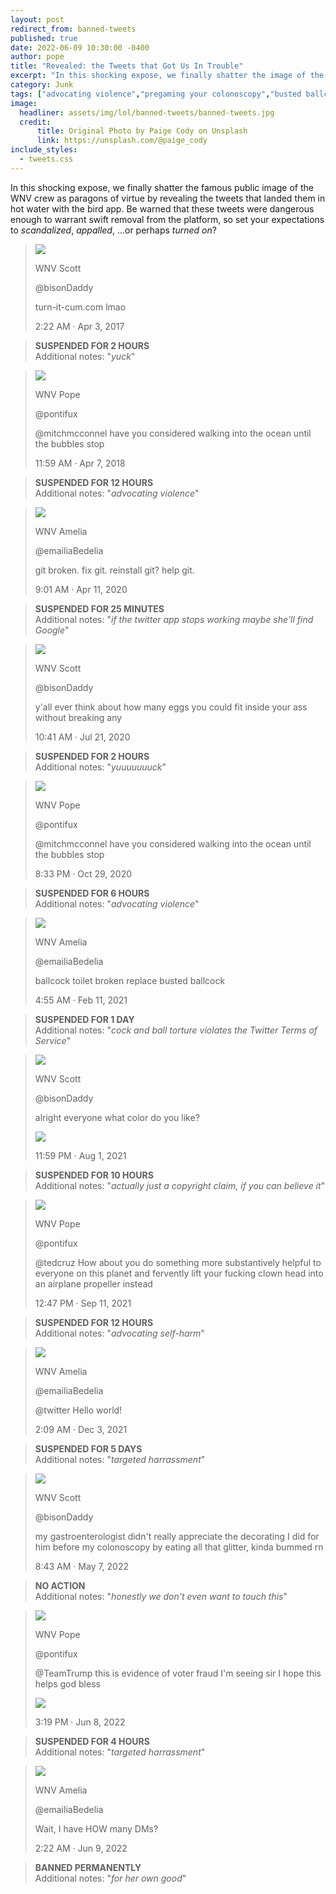 ```yaml
---
layout: post
redirect_from: banned-tweets
published: true
date: 2022-06-09 10:30:00 -0400
author: pope
title: "Revealed: the Tweets that Got Us In Trouble"
excerpt: "In this shocking expose, we finally shatter the image of the WNV crew as paragons of virtue by revealing the tweets that landed them in hot water."
category: Junk
tags: ["advocating violence","pregaming your colonoscopy","busted ballcock","yuck","Sonic the Hedgehog","eggs","making friends online","FFS Twitter","tweets","twitter","social media companies suck shit","cock and ball torture","Google","Horny Ted","Donald Trump","Ted Cruz","scrotums","colonic obliteration","quick and dirty personality tests"]
image:
  headliner: assets/img/lol/banned-tweets/banned-tweets.jpg
  credit: 
      title: Original Photo by Paige Cody on Unsplash
      link: https://unsplash.com/@paige_cody
include_styles:
  - tweets.css
---
```


In this shocking expose, we finally shatter the famous public image of the WNV crew as paragons of virtue by revealing the tweets that landed them in hot water with the bird app. Be warned that these tweets were dangerous enough to warrant swift removal from the platform, so set your expectations to *scandalized*, *appalled*, ...or perhaps *turned on*?

<div class="six-hundred-container">

  <blockquote class="twitter-tweet">
    <div class="tweet-container">
      <div class="avatar">
        <img class="twitter-avatar" src="/assets/img/lol/banned-tweets/scott-avatar.jpg" />
      </div>
      <div class="titles">
        <p class="name">WNV Scott</p>
        <p class="at">@bisonDaddy</p>
      </div>
      <div class="logo">
        <i class="fab fa-twitter"></i>
      </div>
    </div>
    <p class="body">turn-it-cum.com lmao</p>
    <p class="time">2:22 AM · Apr 3, 2017</p>
  </blockquote>
  <blockquote>
    <i class="fab fa-twitter"></i> <strong>SUSPENDED FOR 2 HOURS</strong><br/>
    Additional notes: "<em>yuck</em>"
  </blockquote> 

  <blockquote class="twitter-tweet">
    <div class="tweet-container">
      <div class="avatar">
        <img class="twitter-avatar" src="/assets/img/lol/banned-tweets/pope-avatar.jpg" />
      </div>
      <div class="titles">
        <p class="name">WNV Pope</p>
        <p class="at">@pontifux</p>
      </div>
      <div class="logo">
        <i class="fab fa-twitter"></i>
      </div>
    </div>
    <p class="body"><span class="fake-href">@mitchmcconnel</span> have you considered walking into the ocean until the bubbles stop</p>
    <p class="time">11:59 AM · Apr 7, 2018</p>
  </blockquote>
  <blockquote>
    <i class="fab fa-twitter"></i> <strong>SUSPENDED FOR 12 HOURS</strong><br/>
    Additional notes: "<em>advocating violence</em>"
  </blockquote> 

  <blockquote class="twitter-tweet">
    <div class="tweet-container">
      <div class="avatar">
        <img class="twitter-avatar" src="/assets/img/lol/banned-tweets/amelia-avatar.jpg" />
      </div>
      <div class="titles">
        <p class="name">WNV Amelia</p>
        <p class="at">@emailiaBedelia</p>
      </div>
      <div class="logo">
        <i class="fab fa-twitter"></i>
      </div>
    </div>
    <p class="body">git broken. fix git. reinstall git? help git.</p>
    <p class="time">9:01 AM · Apr 11, 2020</p>
  </blockquote>
  <blockquote>
    <i class="fab fa-twitter"></i> <strong>SUSPENDED FOR 25 MINUTES</strong><br/>
    Additional notes: "<em>if the twitter app stops working maybe she'll find Google</em>"
  </blockquote> 

  <blockquote class="twitter-tweet">
    <div class="tweet-container">
      <div class="avatar">
        <img class="twitter-avatar" src="/assets/img/lol/banned-tweets/scott-avatar.jpg" />
      </div>
      <div class="titles">
        <p class="name">WNV Scott</p>
        <p class="at">@bisonDaddy</p>
      </div>
      <div class="logo">
        <i class="fab fa-twitter"></i>
      </div>
    </div>
    <p class="body">y'all ever think about how many eggs you could fit inside your ass without breaking any</p>
    <p class="time">10:41 AM · Jul 21, 2020</p>
  </blockquote>
  <blockquote>
    <i class="fab fa-twitter"></i> <strong>SUSPENDED FOR 2 HOURS</strong><br/>
    Additional notes: "<em>yuuuuuuuck</em>"
  </blockquote> 

  <blockquote class="twitter-tweet">
    <div class="tweet-container">
      <div class="avatar">
        <img class="twitter-avatar" src="/assets/img/lol/banned-tweets/pope-avatar.jpg" />
      </div>
      <div class="titles">
        <p class="name">WNV Pope</p>
        <p class="at">@pontifux</p>
      </div>
      <div class="logo">
        <i class="fab fa-twitter"></i>
      </div>
    </div>
    <p class="body"><span class="fake-href">@mitchmcconnel</span> have you considered walking into the ocean until the bubbles stop</p>
    <p class="time">8:33 PM · Oct 29, 2020</p>
  </blockquote>
  <blockquote>
    <i class="fab fa-twitter"></i> <strong>SUSPENDED FOR 6 HOURS</strong><br/>
    Additional notes: "<em>advocating violence</em>"
  </blockquote> 

  <blockquote class="twitter-tweet">
    <div class="tweet-container">
      <div class="avatar">
        <img class="twitter-avatar" src="/assets/img/lol/banned-tweets/amelia-avatar.jpg" />
      </div>
      <div class="titles">
        <p class="name">WNV Amelia</p>
        <p class="at">@emailiaBedelia</p>
      </div>
      <div class="logo">
        <i class="fab fa-twitter"></i>
      </div>
    </div>
    <p class="body">ballcock toilet broken replace busted ballcock</p>
    <p class="time">4:55 AM · Feb 11, 2021</p>
  </blockquote>
  <blockquote>
    <i class="fab fa-twitter"></i> <strong>SUSPENDED FOR 1 DAY</strong><br/>
    Additional notes: "<em>cock and ball torture violates the Twitter Terms of Service</em>"
  </blockquote> 

  <blockquote class="twitter-tweet">
    <div class="tweet-container">
      <div class="avatar">
        <img class="twitter-avatar" src="/assets/img/lol/banned-tweets/scott-avatar.jpg" />
      </div>
      <div class="titles">
        <p class="name">WNV Scott</p>
        <p class="at">@bisonDaddy</p>
      </div>
      <div class="logo">
        <i class="fab fa-twitter"></i>
      </div>
    </div>
    <p class="body">alright everyone what color do you like?</p>
    <p class="attachment"><img src="/assets/img/lol/banned-tweets/balls.jpg" /></p>
    <p class="time">11:59 PM · Aug 1, 2021</p>
  </blockquote>
  <blockquote>
    <i class="fab fa-twitter"></i> <strong>SUSPENDED FOR 10 HOURS</strong><br/>
    Additional notes: "<em>actually just a copyright claim, if you can believe it</em>"
  </blockquote> 

  <blockquote class="twitter-tweet">
    <div class="tweet-container">
      <div class="avatar">
        <img class="twitter-avatar" src="/assets/img/lol/banned-tweets/pope-avatar.jpg" />
      </div>
      <div class="titles">
        <p class="name">WNV Pope</p>
        <p class="at">@pontifux</p>
      </div>
      <div class="logo">
        <i class="fab fa-twitter"></i>
      </div>
    </div>
    <p class="body"><span class="fake-href">@tedcruz</span> How about you do something more substantively helpful to everyone on this planet and fervently lift your fucking clown head into an airplane propeller instead</p>
    <p class="time">12:47 PM · Sep 11, 2021</p>
  </blockquote>
  <blockquote>
    <i class="fab fa-twitter"></i> <strong>SUSPENDED FOR 12 HOURS</strong><br/>
    Additional notes: "<em>advocating self-harm</em>"
  </blockquote> 

  <blockquote class="twitter-tweet">
    <div class="tweet-container">
      <div class="avatar">
        <img class="twitter-avatar" src="/assets/img/lol/banned-tweets/amelia-avatar.jpg" />
      </div>
      <div class="titles">
        <p class="name">WNV Amelia</p>
        <p class="at">@emailiaBedelia</p>
      </div>
      <div class="logo">
        <i class="fab fa-twitter"></i>
      </div>
    </div>
    <p class="body"><span class="fake-href">@twitter</span> Hello world!</p>
    <p class="time">2:09 AM · Dec 3, 2021</p>
  </blockquote>
  <blockquote>
    <i class="fab fa-twitter"></i> <strong>SUSPENDED FOR 5 DAYS</strong><br/>
    Additional notes: "<em>targeted harrassment</em>"
  </blockquote> 

  <blockquote class="twitter-tweet">
    <div class="tweet-container">
      <div class="avatar">
        <img class="twitter-avatar" src="/assets/img/lol/banned-tweets/scott-avatar.jpg" />
      </div>
      <div class="titles">
        <p class="name">WNV Scott</p>
        <p class="at">@bisonDaddy</p>
      </div>
      <div class="logo">
        <i class="fab fa-twitter"></i>
      </div>
    </div>
    <p class="body">my gastroenterologist didn't really appreciate the decorating I did for him before my colonoscopy by eating all that glitter, kinda bummed rn</p>
    <p class="time">8:43 AM · May 7, 2022</p>
  </blockquote>
  <blockquote>
    <i class="fab fa-twitter"></i> <strong>NO ACTION</strong><br/>
    Additional notes: "<em>honestly we don't even want to touch this</em>"
  </blockquote> 

  <blockquote class="twitter-tweet">
    <div class="tweet-container">
      <div class="avatar">
        <img class="twitter-avatar" src="/assets/img/lol/banned-tweets/pope-avatar.jpg" />
      </div>
      <div class="titles">
        <p class="name">WNV Pope</p>
        <p class="at">@pontifux</p>
      </div>
      <div class="logo">
        <i class="fab fa-twitter"></i>
      </div>
    </div>
    <p class="body"><span class="fake-href">@TeamTrump</span> this is evidence of voter fraud I'm seeing sir I hope this helps god bless</p>
    <p class="attachment"><img src="/assets/img/lol/banned-tweets/piers.jpg" /></p>
    <p class="time">3:19 PM · Jun 8, 2022</p>
  </blockquote>
  <blockquote>
    <i class="fab fa-twitter"></i> <strong>SUSPENDED FOR 4 HOURS</strong><br/>
    Additional notes: "<em>targeted harrassment</em>"
  </blockquote> 

  <blockquote class="twitter-tweet">
    <div class="tweet-container">
      <div class="avatar">
        <img class="twitter-avatar" src="/assets/img/lol/banned-tweets/amelia-avatar.jpg" />
      </div>
      <div class="titles">
        <p class="name">WNV Amelia</p>
        <p class="at">@emailiaBedelia</p>
      </div>
      <div class="logo">
        <i class="fab fa-twitter"></i>
      </div>
    </div>
    <p class="body">Wait, I have HOW many DMs?</p>
    <p class="time">2:22 AM · Jun 9, 2022</p>
  </blockquote>
  <blockquote>
    <i class="fab fa-twitter"></i> <strong>BANNED PERMANENTLY</strong><br/>
    Additional notes: "<em>for her own good</em>"
  </blockquote> 



</div>

